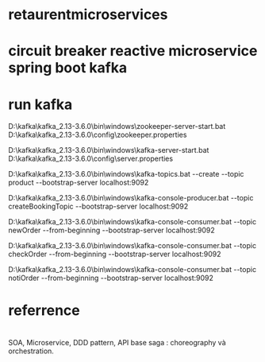 # retaurentmicroservices
# circuit breaker reactive microservice spring boot kafka
# run kafka
D:\kafka\kafka_2.13-3.6.0\bin\windows\zookeeper-server-start.bat D:\kafka\kafka_2.13-3.6.0\config\zookeeper.properties

D:\kafka\kafka_2.13-3.6.0\bin\windows\kafka-server-start.bat D:\kafka\kafka_2.13-3.6.0\config\server.properties

D:\kafka\kafka_2.13-3.6.0\bin\windows\kafka-topics.bat --create --topic product --bootstrap-server localhost:9092

D:\kafka\kafka_2.13-3.6.0\bin\windows\kafka-console-producer.bat --topic createBookingTopic --bootstrap-server localhost:9092

D:\kafka\kafka_2.13-3.6.0\bin\windows\kafka-console-consumer.bat --topic newOrder --from-beginning --bootstrap-server localhost:9092

D:\kafka\kafka_2.13-3.6.0\bin\windows\kafka-console-consumer.bat --topic checkOrder --from-beginning --bootstrap-server localhost:9092

D:\kafka\kafka_2.13-3.6.0\bin\windows\kafka-console-consumer.bat --topic notiOrder --from-beginning --bootstrap-server localhost:9092

# referrence




# 
 SOA, Microservice, DDD pattern, API base
 saga : choreography và orchestration.